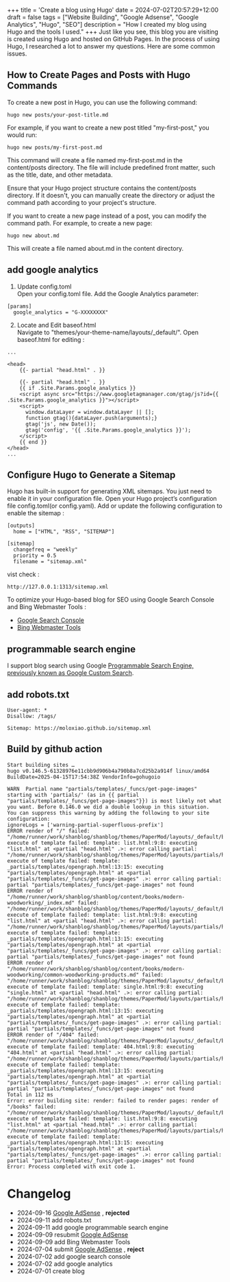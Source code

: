 +++
title = 'Create a blog using Hugo'
date = 2024-07-02T20:57:29+12:00
draft = false
tags = ["Website Building", "Google Adsense", "Google Analytics", "Hugo", "SEO"]
description = "How I created my blog using Hugo and the tools I used."
+++
Just like you see, this blog you are visiting is created using Hugo and hosted on GitHub Pages. In the process of using Hugo, I researched a lot to answer my questions. Here are some common issues.

## How to Create Pages and Posts with Hugo Commands
To create a new post in Hugo, you can use the following command:  
```
hugo new posts/your-post-title.md
```
For example, if you want to create a new post titled "my-first-post," you would run:  
```
hugo new posts/my-first-post.md
```
This command will create a file named my-first-post.md in the content/posts directory. The file will include predefined front matter, such as the title, date, and other metadata.

Ensure that your Hugo project structure contains the content/posts directory. If it doesn't, you can manually create the directory or adjust the command path according to your project's structure.

If you want to create a new page instead of a post, you can modify the command path. For example, to create a new page:  
```
hugo new about.md
```
This will create a file named about.md in the content directory.


## add google analytics

1. Update config.toml  
Open your config.toml file. Add the Google Analytics parameter:
```
[params]
  google_analytics = "G-XXXXXXXX"
```
2. Locate and Edit baseof.html  
Navigate to "themes/your-theme-name/layouts/_default/". 
Open baseof.html for editing :  
```
...

<head>
    {{- partial "head.html" . }}
    
    {{- partial "head.html" . }}
    {{ if .Site.Params.google_analytics }}
    <script async src="https://www.googletagmanager.com/gtag/js?id={{ .Site.Params.google_analytics }}"></script>
    <script>
      window.dataLayer = window.dataLayer || [];
      function gtag(){dataLayer.push(arguments);}
      gtag('js', new Date());
      gtag('config', '{{ .Site.Params.google_analytics }}');
    </script>
    {{ end }}
</head>
...
```

## Configure Hugo to Generate a Sitemap
Hugo has built-in support for generating XML sitemaps. You just need to enable it in your configuration file.
Open your Hugo project’s configuration file config.toml(or config.yaml). Add or update the following configuration to enable the sitemap :  
```
[outputs]
  home = ["HTML", "RSS", "SITEMAP"]

[sitemap]
  changefreq = "weekly"
  priority = 0.5
  filename = "sitemap.xml"
```
vist check :
```
http://127.0.0.1:1313/sitemap.xml
```

To optimize your Hugo-based blog for SEO using Google Search Console and Bing Webmaster Tools :  
* [Google Search Console](https://search.google.com/search-console)
* [Bing Webmaster Tools](https://www.bing.com/webmasters/)


## programmable search engine
I support blog search using Google [Programmable Search Engine, previously known as Google Custom Search](https://programmablesearchengine.google.com/).  

## add robots.txt

```
User-agent: *
Disallow: /tags/

Sitemap: https://moloxiao.github.io/sitemap.xml
```

## Build by github action
```
Start building sites … 
hugo v0.146.5-61328976e11cbb9d906b4a790b8a7cd25b2a914f linux/amd64 BuildDate=2025-04-15T17:54:38Z VendorInfo=gohugoio

WARN  Partial name "partials/templates/_funcs/get-page-images" starting with 'partials/' (as in {{ partial "partials/templates/_funcs/get-page-images"}}) is most likely not what you want. Before 0.146.0 we did a double lookup in this situation.
You can suppress this warning by adding the following to your site configuration:
ignoreLogs = ['warning-partial-superfluous-prefix']
ERROR render of "/" failed: "/home/runner/work/shanblog/shanblog/themes/PaperMod/layouts/_default/baseof.html:9:8": execute of template failed: template: list.html:9:8: executing "list.html" at <partial "head.html" .>: error calling partial: "/home/runner/work/shanblog/shanblog/themes/PaperMod/layouts/partials/head.html:13:15": execute of template failed: template: _partials/templates/opengraph.html:13:15: executing "partials/templates/opengraph.html" at <partial "partials/templates/_funcs/get-page-images" .>: error calling partial: partial "partials/templates/_funcs/get-page-images" not found
ERROR render of "/home/runner/work/shanblog/shanblog/content/books/modern-woodworking/_index.md" failed: "/home/runner/work/shanblog/shanblog/themes/PaperMod/layouts/_default/baseof.html:9:8": execute of template failed: template: list.html:9:8: executing "list.html" at <partial "head.html" .>: error calling partial: "/home/runner/work/shanblog/shanblog/themes/PaperMod/layouts/partials/head.html:13:15": execute of template failed: template: _partials/templates/opengraph.html:13:15: executing "partials/templates/opengraph.html" at <partial "partials/templates/_funcs/get-page-images" .>: error calling partial: partial "partials/templates/_funcs/get-page-images" not found
ERROR render of "/home/runner/work/shanblog/shanblog/content/books/modern-woodworking/common-woodworking-products.md" failed: "/home/runner/work/shanblog/shanblog/themes/PaperMod/layouts/_default/baseof.html:9:8": execute of template failed: template: single.html:9:8: executing "single.html" at <partial "head.html" .>: error calling partial: "/home/runner/work/shanblog/shanblog/themes/PaperMod/layouts/partials/head.html:13:15": execute of template failed: template: _partials/templates/opengraph.html:13:15: executing "partials/templates/opengraph.html" at <partial "partials/templates/_funcs/get-page-images" .>: error calling partial: partial "partials/templates/_funcs/get-page-images" not found
ERROR render of "/404" failed: "/home/runner/work/shanblog/shanblog/themes/PaperMod/layouts/_default/baseof.html:9:8": execute of template failed: template: 404.html:9:8: executing "404.html" at <partial "head.html" .>: error calling partial: "/home/runner/work/shanblog/shanblog/themes/PaperMod/layouts/partials/head.html:13:15": execute of template failed: template: _partials/templates/opengraph.html:13:15: executing "partials/templates/opengraph.html" at <partial "partials/templates/_funcs/get-page-images" .>: error calling partial: partial "partials/templates/_funcs/get-page-images" not found
Total in 112 ms
Error: error building site: render: failed to render pages: render of "/books" failed: "/home/runner/work/shanblog/shanblog/themes/PaperMod/layouts/_default/baseof.html:9:8": execute of template failed: template: list.html:9:8: executing "list.html" at <partial "head.html" .>: error calling partial: "/home/runner/work/shanblog/shanblog/themes/PaperMod/layouts/partials/head.html:13:15": execute of template failed: template: _partials/templates/opengraph.html:13:15: executing "partials/templates/opengraph.html" at <partial "partials/templates/_funcs/get-page-images" .>: error calling partial: partial "partials/templates/_funcs/get-page-images" not found
Error: Process completed with exit code 1.
```


# Changelog

* 2024-09-16  [Google AdSense](https://www.google.com/adsense) , **rejected**
* 2024-09-11 add robots.txt
* 2024-09-11 add google programmable search engine
* 2024-09-09 resubmit [Google AdSense](https://www.google.com/adsense)  
* 2024-09-09 add Bing Webmaster Tools 
* 2024-07-04 submit [Google AdSense](https://www.google.com/adsense) , **reject**
* 2024-07-02 add google search console
* 2024-07-02 add google analytics
* 2024-07-01 create blog
